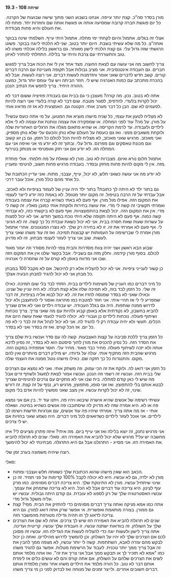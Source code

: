 **שיחה 108 \- 19.3**

מורן בסדר סה"כ. קצת יותר עייפה. אנחנו בשבוע השני מתוך שישה שבועות של הקרנה. כל יום פוגשת חברה קרובה שמסיעה אותה או פוגשת אותה שם וחוזרות יחד. פותח לה את העולם והיא פחות מבודדת. 

אצלי זה בגלים. אתמול והיום לקחתי ימי מחלה. אתמול היתי עייף. השלמתי שינה בבוקר ואחה"צ. כל מה שלא עשיתי בשבת. היום יותר בטוב. שני לא הלכתי ליוגה בבוקר. פשוט הרגשתי שזה גדול עלי. גם קצת הלכתי לישון מאוחר. גם בראשון בלילה אכלתי משהו לא טוב והתעוררתי עם צרבת והיתי ער בלילה. התחלתי להחזיר לאיזון.

צריך לחשוב מה אני עושה עם לצאת החוצה. מצד אחד אין לי את הכוח אבל צריך לפגוש חברים. גם העבודה אינטנסיבית. אני מציב גבולות אבל תקופה מעניינת עם הרבה דברים קורים. קשב חדש לדברים שאני אומר והזדמנות לעשות דברים. אני רוצה לעשות. אבל לא בהכרח מתכתב עם כמות האנרגיה שיש לי. חוזר הביתה ויש עלי עומס יותר גדול, כמעט ההורה היחיד. צריך לחפש את הנתיב הנכון. 

אתה לא בטוב. נכון. מה קורה? מעצבן כי גם בבית וגם בעבודה פוזיציה ששום דבר לא יכול לקרות בלעדי. להדפיס, לסגור מטבח. שום דבר לא קורה בלעדי ואני רוצה להיות לפעמים לא שם. הבן כל דבר מערב אותי. הקטנה גם. האמצעית לא אז זה מדאיג אותי. 

לא מצליח לטעון את עצמי, כל שניה מישהו מוציא את המטען. על מי אתה כועס עכשיו? על מורן. על מה? עוד לפני המחלה. או שמפקירה את עצמה ונותנת את עצמה לא לי אלא לילדים ולעבודה. עד לרמת הקריסה. או שהיא פתאום מגלה את הרגליים האחוריות שלה ולוקחת משאבים ממני. ואז גם כועסת על העולם שלא נותן והכעס עלי שלא נותן מספיק. ואני מאכזב. מרגיש שאני מאכזב, לא מצליח להיות הכל לכולם כל הזמן. גם בן זוג קשוב וגם מכונת טאסקים וגם מפרנס. גדול עלי. ובתוך זה לא יודע מי אני ואיפה אני עם המחלה הזו. לא יודע אם אני חזק ואופטימי או מנותק בטירוף. 

אתמול חלום נורא ואיום. מצברוח לא טוב. מורן לא שואלת על מה חלמתי. אולי פוחדת מזה. אין לי מקום להיות פחות מחזק ובסדר. בעבודה מרגיש פחות חשוב, לגיטימי ומעניין. 

לא יודע מה אני עושה כשאני חלש, לא יכול, עייף, עצבני, מתוח. ואני עדיין הכתובת של כל אחד מהם כולל מורן. אוכל עובר דרכי. 

גם בתור ילד לא היתה לך כתובת? בתור ילד היה עניין של לעמוד בציפיות ולא לאכזב. אבל עבדתי על זה הרבה בטיפול. זה מקום יותר מטופל. לא באמת כזה יודע לייצר לעצמי את המקום הזה. אפילו מול מורן. אף פעם לא באתי כשהיא קברה את עצמה בעבודה ואמרתי תקשיבי זה קשה לי מדי. את עושה בחירות ולוקחת אותי כמובן מאליו. זה קשה לי מדי. אין את המקום הזה. יכול לצאת בהתפוצצויות. ואף פעם לא ביקשתי כזה, לא עבדתי קשה כמוה. אף פעם לא היתה תקופה שלא היתי נוכח במשך חודש. אני לא יכול לפצות על עשרות שעות שאת חסרה בבית. אני לא יכול כשאת עובדת כל כך קשה. זה לא הגיוני לי. אף פעם לא אמרתי את זה. זו לא בחירה רק שלך. לא נוצרו המנגנונים. אחרי אתמול מורן אמרה לי שברשימה על העמותות יש קבוצות תמיכה. ואז זה עוד משהו שאני צריך לעשות. שוב אני צריך לעזור לעצמי מבחוץ. זה לא מדויק.

שבוע הבא ראשון ושני יהיה צוות מסדרות והבית צפוי להיות מסודר וזה יעזור מאוד לכולם. בסוף מורן קידמה. וחלק מזה גם בשבילי. אבל בקשר שלנו אין את המקום הזה שבו אני מדווח באופן לא קורס על זה שחסרה לי אנרגיה. 

כן קשור לענייני ציפיות. אני לא יכול להצליח אלא רק להיכשל. אם לא מקבל 100 במבחן כל מבחן אני לא יכול להגיד למבחן הבעיה אצלך. 

כל מיני דברים כמו העניין של משימות לילדים בבית. הזזתי לבד בלי שום תמיכה. כאילו זה שלי. כל הזמן לבד בזה, לא תמיכה שלה אלא קצת חבלה. לא היה עניין של שנינו. וכאילו שאני לא בסדר שמנסה להזיז את זה. לא יכול לבוא אליה בציפיות, זה דבר שמפריע לי לי אז תהיי איתי. אני חוזר למטבח כמו מחראה ואסור לי להתעצבן ולא יכול לדרוש ממנה שותפות. היה גם בגלל העבודה. יש עבודה וילדים ואני לא אדם שצריך להביא בחשבון, לא נקודתית אלא באופן קבוע ולהיות עם מה שאני צריך. צריך נוכחות ושיתוף פעולה. נוכחות לילדים כן ועבורי לא. יכולה להגיד לנעמי שאת עושה היום את הכלים. תעשי ולא יהיה עבודה רק לי להגיד לה. אני לא יכול לנהל את זה לבד כי לא פה כל יום. אז הכל קורס. ואז זה בסדר ואני לא בסדר.

כל הזמן צריך ללכת סביבה על קצות האצבעות. קשה לה עם סדר ועכשיו בית שלם צריך את הסדר הזה. כל נסיון להכניס את מורן לתוך סיסטם הוא לא בסדר, זה נסיון לדכא אותה ולא יזכה לשיתוף פעולה. מחיר כבד מאוד. מחיר עלי. חוסר אמפתיה במקום הזה. מרגיש שהבית הזה מתקיף אותי. עולה על גדותיו. יש מיליון דברים מיותרים ואין להם מקום. והתנגדות כל כך חזקה שם. כאילו מישהו נוטל ממנה את העצמי שלה. 

כל הזמן אני דואג לה. ולוקח את זה הכי עמוק. וזה משתק אותי. ואני לא נמצא עם הצרכים שלי בבית הזה. ועכשיו זה רשמי וזה הנכון. ועכשיו אמור לצאת למעגל ולשתף זרים אבל מה שיש לי כאן קודם למחלה. בית שבו אני לא מתקיים עם צרכים לגיטימיים שצריך לבטא אותם בלי להתפוצץ. ואז אני סופג, מתפוצץ, מרגיש רע, ננזף על זה קצת. זה דורש שינוי, זה לא יכול לקרות עכשיו. אין מצב שאני ממשיך להיות אדם בלי מקום. 

עשיתי רשימה של אנשים שהיא אישרה שיבואו ויהיו פה. ויתנו עוד יד. בין אם אני נמצא פה או לא. היא אמרה שזה לא מדויק לה שיסתובבו פה אנשים כשהיא במיטה. ושאלה אותי \- אז מה אתה צריך. אמרתי שיהיו פה עוד אנשים, עם אנרגיות חדשות וישימו לב לילדים. אני אוכל לעזור לילדים כשדואגים לכל מיני דברים. היה נשמע שאני בהזיות אם יש לי צרכים. 

אני מרגיש נחנק, זה יוצא בלילה ואז אני עייף ביום. מה איתי? איזה פתרון מציעים לי? איזו מחשבה יש עלי? מרגיש שלא יכול להביא את האמירה הזו. סאלי: שנים לא תרגלת להביא את האמירה הזו. אני מסייג \- התרגלנו אבל גם היא התרגלה. מבחינתי לא יכול להימשך. 

רוצה שיהיה משמונה בערב זמן שלי. 

סאלי: 

* הכאב הוא שאין מישהו שהוא הכתובת שלך כשאתה חלש ועצבני ומתוח.  
* מורן לא ילדה, גם לא עכשיו. היא לא יכולה לקבל 100% קדימות על פני תמיד. זה כן שינוי שיתחיל עכשיו. מורן לא התינוקת שלך. היא צריכה דברים מסוימים. כמו מרק עוף לצינון. היא צריכה עוד דברים אבל לא הכל. היא לא צריכה שתמחק את עצמך. עכשיו האסטרטגיה שלך של רק לספוג לא עובדת. גם קודם היתה גבולית. עכשיו יש עליה משקל גדול מדי.   
* אתה כמו אמא מניקה ואתה צריך דברים מסוימים כדי להחזיק את הבית. ממי? קצת גם ממורן. בצורה מותאמת ואפשרית. אי אפשר שרק אתה דואג למורן. גם היא צריכה לדאוג לך וזו תהיה גדילה מטורפת מהמשבר הזה.   
* שנים לא תרגלת להביא את האמירה הזו שיש לך צרכים. אתה לא שם את הצרכים שלך על השולחן. זה בוודאות ישתנה עכשיו. זו העבודה שלך עכשיו. קריטית ועדינה. אתה צריך לישון ולעשות יוגה כדי להצליח לעשות את הגדילה הזו. עכשיו זה מסוכן לכם אם הצרכים שלך לא יהיו על השולחן. וכן להמשיך לדרוש מהילדים. ואתה כן יכול לבקש מהם עזרה לאבא, השתתפות. קשה לי יותר עכשיו, לא מצפה ממך להבין את זה אבל צריך ממך יותר טכנית. לעבוד על הרשימת מטלות. אפשר גם להגיד משהו כמו "אמא לא תזכיר לך או תבקש ממך אבל אני צריך את זה". ואז אתה מלמד אותם לשים את הצרכים שלהם על השולחן. אם אתה קורס והם לא עושים כלים אז לימדת אותם דבר לא טוב. כל הורה מלמד את הילדים משהו אחר ומורן מלמדת אותם דברים חשובים אחרים. ולייצר זמנים של מנוחה ואז לבדוק לפני כן מי צריך משהו. 

